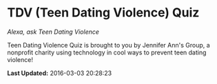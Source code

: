 # TDV (Teen Dating Violence) Quiz
*Alexa, ask Teen Dating Violence*

Teen Dating Violence Quiz is brought to you by Jennifer Ann's Group, a nonprofit charity  using technology in cool ways to prevent teen dating violence!

**Last Updated:** 2016-03-03 20:28:23
